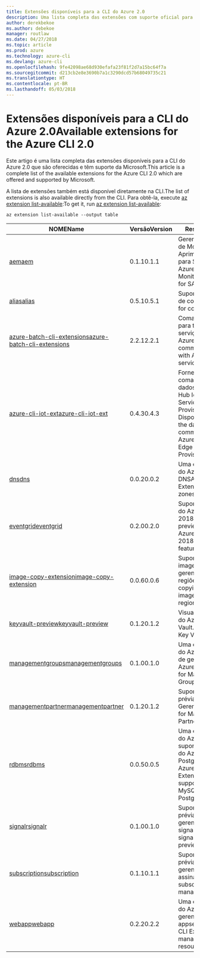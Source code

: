 ```yaml
---
title: Extensões disponíveis para a CLI do Azure 2.0
description: Uma lista completa das extensões com suporte oficial para a CLI do Azure 2.0.
author: derekbekoe
ms.author: debekoe
manager: routlaw
ms.date: 04/27/2018
ms.topic: article
ms.prod: azure
ms.technology: azure-cli
ms.devlang: azure-cli
ms.openlocfilehash: 9fe42098ae68d930efafa23f81f2d7a15bc64f7a
ms.sourcegitcommit: d213cb2e8e3690b7a1c3290dcd57b68049735c21
ms.translationtype: HT
ms.contentlocale: pt-BR
ms.lasthandoff: 05/03/2018
---
```

# <a name="available-extensions-for-the-azure-cli-20"></a><span data-ttu-id="e621f-103">Extensões disponíveis para a CLI do Azure 2.0</span><span class="sxs-lookup"><span data-stu-id="e621f-103">Available extensions for the Azure CLI 2.0</span></span>

<span data-ttu-id="e621f-104">Este artigo é uma lista completa das extensões disponíveis para a CLI do Azure 2.0 que são oferecidas e têm suporte da Microsoft.</span><span class="sxs-lookup"><span data-stu-id="e621f-104">This article is a complete list of the available extensions for the Azure CLI 2.0 which are offered and supported by Microsoft.</span></span>

<span data-ttu-id="e621f-105">A lista de extensões também está disponível diretamente na CLI.</span><span class="sxs-lookup"><span data-stu-id="e621f-105">The list of extensions is also available directly from the CLI.</span></span> <span data-ttu-id="e621f-106">Para obtê-la, execute [az extension list-available](/cli/azure/extension?view=azure-cli-latest#az-extension-list-available):</span><span class="sxs-lookup"><span data-stu-id="e621f-106">To get it, run [az extension list-available](/cli/azure/extension?view=azure-cli-latest#az-extension-list-available):</span></span>

```azurecli
az extension list-available --output table
```

| <span data-ttu-id="e621f-107">NOME</span><span class="sxs-lookup"><span data-stu-id="e621f-107">Name</span></span> | <span data-ttu-id="e621f-108">Versão</span><span class="sxs-lookup"><span data-stu-id="e621f-108">Version</span></span> | <span data-ttu-id="e621f-109">Resumo</span><span class="sxs-lookup"><span data-stu-id="e621f-109">Summary</span></span> | <span data-ttu-id="e621f-110">Visualização</span><span class="sxs-lookup"><span data-stu-id="e621f-110">Preview</span></span> |
|------|---------|---------|---------|
| [<span data-ttu-id="e621f-111">aem</span><span class="sxs-lookup"><span data-stu-id="e621f-111">aem</span></span>](https://github.com/Azure/azure-cli-extensions) | <span data-ttu-id="e621f-112">0.1.1</span><span class="sxs-lookup"><span data-stu-id="e621f-112">0.1.1</span></span> | <span data-ttu-id="e621f-113">Gerenciar Extensões de Monitoramento Aprimorado do Azure para SAP</span><span class="sxs-lookup"><span data-stu-id="e621f-113">Manage Azure Enhanced Monitoring Extensions for SAP</span></span> |  |
| [<span data-ttu-id="e621f-114">alias</span><span class="sxs-lookup"><span data-stu-id="e621f-114">alias</span></span>](https://github.com/Azure/azure-cli-extensions) | <span data-ttu-id="e621f-115">0.5.1</span><span class="sxs-lookup"><span data-stu-id="e621f-115">0.5.1</span></span> | <span data-ttu-id="e621f-116">Suporte para aliases de comando</span><span class="sxs-lookup"><span data-stu-id="e621f-116">Support for command aliases</span></span> | <span data-ttu-id="e621f-117">sim</span><span class="sxs-lookup"><span data-stu-id="e621f-117">Yes</span></span> |
| [<span data-ttu-id="e621f-118">azure-batch-cli-extensions</span><span class="sxs-lookup"><span data-stu-id="e621f-118">azure-batch-cli-extensions</span></span>](https://github.com/Azure/azure-batch-cli-extensions) | <span data-ttu-id="e621f-119">2.2.1</span><span class="sxs-lookup"><span data-stu-id="e621f-119">2.2.1</span></span> | <span data-ttu-id="e621f-120">Comandos adicionais para trabalhar com o serviço de Lote do Azure</span><span class="sxs-lookup"><span data-stu-id="e621f-120">Additional commands for working with Azure Batch service</span></span> |  |
| [<span data-ttu-id="e621f-121">azure-cli-iot-ext</span><span class="sxs-lookup"><span data-stu-id="e621f-121">azure-cli-iot-ext</span></span>](https://github.com/azure/azure-iot-cli-extension) | <span data-ttu-id="e621f-122">0.4.3</span><span class="sxs-lookup"><span data-stu-id="e621f-122">0.4.3</span></span> | <span data-ttu-id="e621f-123">Fornece a camada de comandos do plano de dados para o Azure Hub IoT, IoT Edge e o Serviço de Provisionamento de Dispositivos</span><span class="sxs-lookup"><span data-stu-id="e621f-123">Provides the data plane command layer for Azure IoT Hub, IoT Edge and IoT Device Provisioning Service</span></span> |  |
| [<span data-ttu-id="e621f-124">dns</span><span class="sxs-lookup"><span data-stu-id="e621f-124">dns</span></span>](https://github.com/Azure/azure-cli-extensions) | <span data-ttu-id="e621f-125">0.0.2</span><span class="sxs-lookup"><span data-stu-id="e621f-125">0.0.2</span></span> | <span data-ttu-id="e621f-126">Uma extensão da CLI do Azure para zonas DNS</span><span class="sxs-lookup"><span data-stu-id="e621f-126">An Azure CLI Extension for DNS zones</span></span> |  |
| [<span data-ttu-id="e621f-127">eventgrid</span><span class="sxs-lookup"><span data-stu-id="e621f-127">eventgrid</span></span>](https://github.com/Azure/azure-cli-extensions) | <span data-ttu-id="e621f-128">0.2.0</span><span class="sxs-lookup"><span data-stu-id="e621f-128">0.2.0</span></span> | <span data-ttu-id="e621f-129">Suporte para recursos do Azure EventGrid 2018-05-01-preview</span><span class="sxs-lookup"><span data-stu-id="e621f-129">Support for Azure EventGrid 2018-05-01-preview features</span></span> | <span data-ttu-id="e621f-130">sim</span><span class="sxs-lookup"><span data-stu-id="e621f-130">Yes</span></span> |
| [<span data-ttu-id="e621f-131">image-copy-extension</span><span class="sxs-lookup"><span data-stu-id="e621f-131">image-copy-extension</span></span>](https://github.com/Azure/azure-cli-extensions) | <span data-ttu-id="e621f-132">0.0.6</span><span class="sxs-lookup"><span data-stu-id="e621f-132">0.0.6</span></span> | <span data-ttu-id="e621f-133">Suporte para copiar imagens de vm gerenciadas entre regiões</span><span class="sxs-lookup"><span data-stu-id="e621f-133">Support for copying managed vm images between regions</span></span> |  |
| [<span data-ttu-id="e621f-134">keyvault-preview</span><span class="sxs-lookup"><span data-stu-id="e621f-134">keyvault-preview</span></span>](https://github.com/Azure/azure-keyvault-cli-extension) | <span data-ttu-id="e621f-135">0.1.2</span><span class="sxs-lookup"><span data-stu-id="e621f-135">0.1.2</span></span> | <span data-ttu-id="e621f-136">Visualizar comandos do Azure Key Vault.</span><span class="sxs-lookup"><span data-stu-id="e621f-136">Preview Azure Key Vault commands.</span></span> | <span data-ttu-id="e621f-137">sim</span><span class="sxs-lookup"><span data-stu-id="e621f-137">Yes</span></span> |
| [<span data-ttu-id="e621f-138">managementgroups</span><span class="sxs-lookup"><span data-stu-id="e621f-138">managementgroups</span></span>](https://github.com/Azure/azure-cli-extensions) | <span data-ttu-id="e621f-139">0.1.0</span><span class="sxs-lookup"><span data-stu-id="e621f-139">0.1.0</span></span> | <span data-ttu-id="e621f-140">Uma extensão da CLI do Azure para grupos de gerenciamento</span><span class="sxs-lookup"><span data-stu-id="e621f-140">An Azure CLI Extension for Management Groups</span></span> |  |
| [<span data-ttu-id="e621f-141">managementpartner</span><span class="sxs-lookup"><span data-stu-id="e621f-141">managementpartner</span></span>](https://github.com/Azure/azure-cli-extensions) | <span data-ttu-id="e621f-142">0.1.2</span><span class="sxs-lookup"><span data-stu-id="e621f-142">0.1.2</span></span> | <span data-ttu-id="e621f-143">Suporte à versão prévia de Parceiro de Gerenciamento</span><span class="sxs-lookup"><span data-stu-id="e621f-143">Support for Management Partner preview</span></span> |  |
| [<span data-ttu-id="e621f-144">rdbms</span><span class="sxs-lookup"><span data-stu-id="e621f-144">rdbms</span></span>](https://github.com/Azure/azure-cli-extensions) | <span data-ttu-id="e621f-145">0.0.5</span><span class="sxs-lookup"><span data-stu-id="e621f-145">0.0.5</span></span> | <span data-ttu-id="e621f-146">Uma extensão da CLI do Azure que oferece suporte para o MySQL do Azure e o PostgreSQL do Azure.</span><span class="sxs-lookup"><span data-stu-id="e621f-146">An Azure CLI Extension providing support for Azure MySQL and Azure PostgreSQL.</span></span> |  |
| [<span data-ttu-id="e621f-147">signalr</span><span class="sxs-lookup"><span data-stu-id="e621f-147">signalr</span></span>](https://github.com/Azure/azure-cli-extensions) | <span data-ttu-id="e621f-148">0.1.0</span><span class="sxs-lookup"><span data-stu-id="e621f-148">0.1.0</span></span> | <span data-ttu-id="e621f-149">Suporte à versão prévia de gerenciamento de signalr.</span><span class="sxs-lookup"><span data-stu-id="e621f-149">Support for signalr management preview.</span></span> | <span data-ttu-id="e621f-150">sim</span><span class="sxs-lookup"><span data-stu-id="e621f-150">Yes</span></span> |
| [<span data-ttu-id="e621f-151">subscription</span><span class="sxs-lookup"><span data-stu-id="e621f-151">subscription</span></span>](https://github.com/Azure/azure-cli-extensions) | <span data-ttu-id="e621f-152">0.1.1</span><span class="sxs-lookup"><span data-stu-id="e621f-152">0.1.1</span></span> | <span data-ttu-id="e621f-153">Suporte à versão prévia de gerenciamento de assinatura.</span><span class="sxs-lookup"><span data-stu-id="e621f-153">Support for subscription management preview.</span></span> |  |
| [<span data-ttu-id="e621f-154">webapp</span><span class="sxs-lookup"><span data-stu-id="e621f-154">webapp</span></span>](https://github.com/Azure/azure-cli-extensions) | <span data-ttu-id="e621f-155">0.2.2</span><span class="sxs-lookup"><span data-stu-id="e621f-155">0.2.2</span></span> | <span data-ttu-id="e621f-156">Uma extensão da CLI do Azure para gerenciar recursos de appservice</span><span class="sxs-lookup"><span data-stu-id="e621f-156">An Azure CLI Extension to manage appservice resources</span></span> | <span data-ttu-id="e621f-157">sim</span><span class="sxs-lookup"><span data-stu-id="e621f-157">Yes</span></span> |
